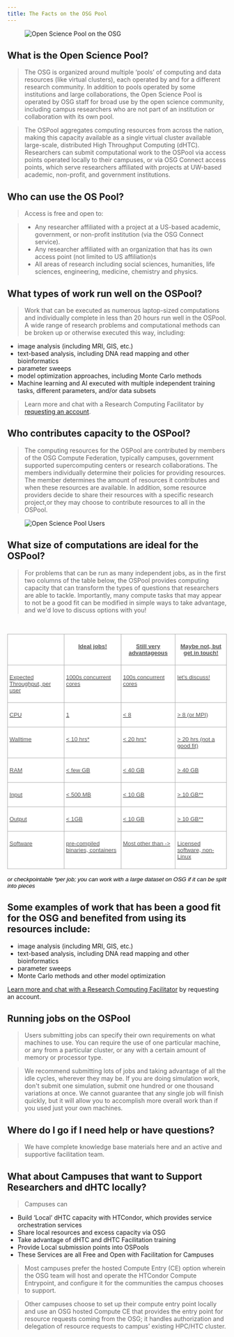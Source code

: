```yaml
---
title: The Facts on the OSG Pool
---
```


<figure class="figure">
  <img src="{{site.baseurl}}/assets/images/utilizing_osg_pools.png" class="figure-img img-fluid rounded" alt="Open Science Pool on the OSG">
</figure>

## What is the Open Science Pool?

> The OSG is organized around multiple ‘pools’ of computing and data resources (like virtual clusters), each operated by and for a different research community. In addition to pools operated by some institutions and large collaborations, the Open Science Pool is operated by OSG staff for broad use by the open science community, including campus researchers who are not part of an institution or collaboration with its own pool. 

> The OSPool aggregates computing resources from across the nation, making this capacity available as a single virtual cluster available large-scale, distributed High Throughput Computing (dHTC). Researchers can submit computational work to the  OSPool via access points operated locally to their campuses, or via OSG Connect access points, which serve researchers affiliated with projects at UW-based academic, non-profit, and government institutions.

## Who can use the OS Pool?

> Access is free and open to:

>- Any researcher affiliated with a project at a US-based academic, government, or non-profit institution (via the OSG Connect service).
>- Any researcher affiliated with an organization that has its own access point (not limited to US affiliation)s 
>- All areas of research including social sciences, humanities, life sciences, engineering, medicine, chemistry and physics. 

## What types of work run well on the OSPool?

> Work that can be executed as numerous laptop-sized computations and individually complete in less than 20 hours run well in the OSPool. A wide range of research problems and computational methods can be broken up or otherwise executed this way, including:

- image analysis (including MRI, GIS, etc.)
- text-based analysis, including DNA read mapping and other bioinformatics
- parameter sweeps
- model optimization approaches, including Monte Carlo methods
- Machine learning and AI executed with multiple independent training tasks, different parameters, and/or data subsets

>Learn more and chat with a Research Computing Facilitator by [requesting an account](https://www.osgconnect.net/).

## Who contributes capacity to the OSPool?

> The computing resources for the OSPool are contributed by members of the OSG Compute Federation, typically campuses, government supported supercomputing centers or research collaborations. The members individually determine their policies for providing resources. The member determines the amount of resources it contributes and when these resources are available. In addition, some resource providers decide to share their resources with a specific research project,or they may choose to contribute resources to all in the OSPool.

<figure class="figure">
  <img src="{{site.baseurl}}/assets/images/osg_pool_lab.png" class="figure-img img-fluid rounded" alt="Open Science Pool Users">
</figure>

## What size of computations are ideal for the OSPool?

> For problems that can be run as many independent jobs, as in the first two columns of the table below, the OSPool provides computing capacity that can transform the types of questions that researchers are able to tackle. Importantly, many compute tasks that may appear to not be a good fit can be modified in simple ways to take advantage, and we'd love to discuss options with you!

 

<div class=WordSection1>

<p class=MsoNormal><span style='font-family:"Times New Roman",serif;mso-fareast-font-family:
"Times New Roman"'><o:p>&nbsp;</o:p></span></p>

<table class=MsoNormalTable border=0 cellspacing=0 cellpadding=0
 style='border-collapse:collapse;mso-yfti-tbllook:1184'>
 <tr style='mso-yfti-irow:0;mso-yfti-firstrow:yes;height:29.25pt'>
  <td valign=top style='border:solid #AFAFAF 1.0pt;mso-border-alt:solid #AFAFAF .75pt;
  background:white;padding:3.0pt 3.0pt 3.0pt 3.0pt;height:29.25pt'></td>
  <td valign=top style='border:solid #AFAFAF 1.0pt;border-left:none;mso-border-left-alt:
  solid #AFAFAF .75pt;mso-border-alt:solid #AFAFAF .75pt;background:white;
  padding:3.0pt 3.0pt 3.0pt 3.0pt;height:29.25pt'>
  <p class=MsoNormal align=center style='text-align:center'><b><u><span
  style='font-size:10.0pt;font-family:"Arial",sans-serif;mso-fareast-font-family:
  "Times New Roman";color:#555555'>Ideal jobs!</span></u></b><span
  style='font-family:"Times New Roman",serif;mso-fareast-font-family:"Times New Roman"'><o:p></o:p></span></p>
  </td>
  <td valign=top style='border:solid #AFAFAF 1.0pt;border-left:none;mso-border-left-alt:
  solid #AFAFAF .75pt;mso-border-alt:solid #AFAFAF .75pt;background:white;
  padding:3.0pt 3.0pt 3.0pt 3.0pt;height:29.25pt'>
  <p class=MsoNormal align=center style='text-align:center'><b><u><span
  style='font-size:10.0pt;font-family:"Arial",sans-serif;mso-fareast-font-family:
  "Times New Roman";color:#555555'>Still very advantageous</span></u></b><span
  style='font-family:"Times New Roman",serif;mso-fareast-font-family:"Times New Roman"'><o:p></o:p></span></p>
  </td>
  <td valign=top style='border:solid #AFAFAF 1.0pt;border-left:none;mso-border-left-alt:
  solid #AFAFAF .75pt;mso-border-alt:solid #AFAFAF .75pt;background:white;
  padding:3.0pt 3.0pt 3.0pt 3.0pt;height:29.25pt'>
  <p class=MsoNormal align=center style='text-align:center'><b><u><span
  style='font-size:10.0pt;font-family:"Arial",sans-serif;mso-fareast-font-family:
  "Times New Roman";color:#555555'>Maybe <span class=GramE>not, but</span> get
  in touch!</span></u></b><span style='font-family:"Times New Roman",serif;
  mso-fareast-font-family:"Times New Roman"'><o:p></o:p></span></p>
  </td>
 </tr>
 <tr style='mso-yfti-irow:1;height:29.25pt'>
  <td valign=top style='border:solid #AFAFAF 1.0pt;border-top:none;mso-border-top-alt:
  solid #AFAFAF .75pt;mso-border-alt:solid #AFAFAF .75pt;background:white;
  padding:3.0pt 3.0pt 3.0pt 3.0pt;height:29.25pt'>
  <p class=MsoNormal><u><span style='font-size:10.0pt;font-family:"Arial",sans-serif;
  mso-fareast-font-family:"Times New Roman";color:#555555'>Expected Throughput,
  per user</span></u><span style='font-family:"Times New Roman",serif;
  mso-fareast-font-family:"Times New Roman"'><o:p></o:p></span></p>
  </td>
  <td valign=top style='border-top:none;border-left:none;border-bottom:solid #AFAFAF 1.0pt;
  border-right:solid #AFAFAF 1.0pt;mso-border-top-alt:solid #AFAFAF .75pt;
  mso-border-left-alt:solid #AFAFAF .75pt;mso-border-alt:solid #AFAFAF .75pt;
  background:white;padding:3.0pt 3.0pt 3.0pt 3.0pt;height:29.25pt'>
  <p class=MsoNormal><u><span style='font-size:10.0pt;font-family:"Arial",sans-serif;
  mso-fareast-font-family:"Times New Roman";color:#555555'>1000s concurrent
  cores</span></u><span style='font-family:"Times New Roman",serif;mso-fareast-font-family:
  "Times New Roman"'><o:p></o:p></span></p>
  </td>
  <td valign=top style='border-top:none;border-left:none;border-bottom:solid #AFAFAF 1.0pt;
  border-right:solid #AFAFAF 1.0pt;mso-border-top-alt:solid #AFAFAF .75pt;
  mso-border-left-alt:solid #AFAFAF .75pt;mso-border-alt:solid #AFAFAF .75pt;
  background:white;padding:3.0pt 3.0pt 3.0pt 3.0pt;height:29.25pt'>
  <p class=MsoNormal><u><span style='font-size:10.0pt;font-family:"Arial",sans-serif;
  mso-fareast-font-family:"Times New Roman";color:#555555'>100s concurrent
  cores</span></u><span style='font-family:"Times New Roman",serif;mso-fareast-font-family:
  "Times New Roman"'><o:p></o:p></span></p>
  </td>
  <td valign=top style='border-top:none;border-left:none;border-bottom:solid #AFAFAF 1.0pt;
  border-right:solid #AFAFAF 1.0pt;mso-border-top-alt:solid #AFAFAF .75pt;
  mso-border-left-alt:solid #AFAFAF .75pt;mso-border-alt:solid #AFAFAF .75pt;
  background:white;padding:3.0pt 3.0pt 3.0pt 3.0pt;height:29.25pt'>
  <p class=MsoNormal><u><span style='font-size:10.0pt;font-family:"Arial",sans-serif;
  mso-fareast-font-family:"Times New Roman";color:#555555'>let's discuss!</span></u><span
  style='font-family:"Times New Roman",serif;mso-fareast-font-family:"Times New Roman"'><o:p></o:p></span></p>
  </td>
 </tr>
 <tr style='mso-yfti-irow:2;height:.25in'>
  <td valign=top style='border:solid #AFAFAF 1.0pt;border-top:none;mso-border-top-alt:
  solid #AFAFAF .75pt;mso-border-alt:solid #AFAFAF .75pt;background:white;
  padding:3.0pt 3.0pt 3.0pt 3.0pt;height:.25in'>
  <p class=MsoNormal><u><span style='font-size:10.0pt;font-family:"Arial",sans-serif;
  mso-fareast-font-family:"Times New Roman";color:#555555'>CPU</span></u><span
  style='font-family:"Times New Roman",serif;mso-fareast-font-family:"Times New Roman"'><o:p></o:p></span></p>
  </td>
  <td valign=top style='border-top:none;border-left:none;border-bottom:solid #AFAFAF 1.0pt;
  border-right:solid #AFAFAF 1.0pt;mso-border-top-alt:solid #AFAFAF .75pt;
  mso-border-left-alt:solid #AFAFAF .75pt;mso-border-alt:solid #AFAFAF .75pt;
  background:white;padding:3.0pt 3.0pt 3.0pt 3.0pt;height:.25in'>
  <p class=MsoNormal><u><span style='font-size:10.0pt;font-family:"Arial",sans-serif;
  mso-fareast-font-family:"Times New Roman";color:#555555'>1</span></u><span
  style='font-family:"Times New Roman",serif;mso-fareast-font-family:"Times New Roman"'><o:p></o:p></span></p>
  </td>
  <td valign=top style='border-top:none;border-left:none;border-bottom:solid #AFAFAF 1.0pt;
  border-right:solid #AFAFAF 1.0pt;mso-border-top-alt:solid #AFAFAF .75pt;
  mso-border-left-alt:solid #AFAFAF .75pt;mso-border-alt:solid #AFAFAF .75pt;
  background:white;padding:3.0pt 3.0pt 3.0pt 3.0pt;height:.25in'>
  <p class=MsoNormal><u><span style='font-size:10.0pt;font-family:"Arial",sans-serif;
  mso-fareast-font-family:"Times New Roman";color:#555555'>&lt; 8</span></u><span
  style='font-family:"Times New Roman",serif;mso-fareast-font-family:"Times New Roman"'><o:p></o:p></span></p>
  </td>
  <td valign=top style='border-top:none;border-left:none;border-bottom:solid #AFAFAF 1.0pt;
  border-right:solid #AFAFAF 1.0pt;mso-border-top-alt:solid #AFAFAF .75pt;
  mso-border-left-alt:solid #AFAFAF .75pt;mso-border-alt:solid #AFAFAF .75pt;
  background:white;padding:3.0pt 3.0pt 3.0pt 3.0pt;height:.25in'>
  <p class=MsoNormal><u><span style='font-size:10.0pt;font-family:"Arial",sans-serif;
  mso-fareast-font-family:"Times New Roman";color:#555555'>&gt; 8 (or MPI)</span></u><span
  style='font-family:"Times New Roman",serif;mso-fareast-font-family:"Times New Roman"'><o:p></o:p></span></p>
  </td>
 </tr>
 <tr style='mso-yfti-irow:3;height:.25in'>
  <td valign=top style='border:solid #AFAFAF 1.0pt;border-top:none;mso-border-top-alt:
  solid #AFAFAF .75pt;mso-border-alt:solid #AFAFAF .75pt;background:white;
  padding:3.0pt 3.0pt 3.0pt 3.0pt;height:.25in'>
  <p class=MsoNormal><span class=SpellE><u><span style='font-size:10.0pt;
  font-family:"Arial",sans-serif;mso-fareast-font-family:"Times New Roman";
  color:#555555'>Walltime</span></u></span><span style='font-family:"Times New Roman",serif;
  mso-fareast-font-family:"Times New Roman"'><o:p></o:p></span></p>
  </td>
  <td valign=top style='border-top:none;border-left:none;border-bottom:solid #AFAFAF 1.0pt;
  border-right:solid #AFAFAF 1.0pt;mso-border-top-alt:solid #AFAFAF .75pt;
  mso-border-left-alt:solid #AFAFAF .75pt;mso-border-alt:solid #AFAFAF .75pt;
  background:white;padding:3.0pt 3.0pt 3.0pt 3.0pt;height:.25in'>
  <p class=MsoNormal><u><span style='font-size:10.0pt;font-family:"Arial",sans-serif;
  mso-fareast-font-family:"Times New Roman";color:#555555'>&lt; 10 <span
  class=SpellE>hrs</span>*</span></u><span style='font-family:"Times New Roman",serif;
  mso-fareast-font-family:"Times New Roman"'><o:p></o:p></span></p>
  </td>
  <td valign=top style='border-top:none;border-left:none;border-bottom:solid #AFAFAF 1.0pt;
  border-right:solid #AFAFAF 1.0pt;mso-border-top-alt:solid #AFAFAF .75pt;
  mso-border-left-alt:solid #AFAFAF .75pt;mso-border-alt:solid #AFAFAF .75pt;
  background:white;padding:3.0pt 3.0pt 3.0pt 3.0pt;height:.25in'>
  <p class=MsoNormal><u><span style='font-size:10.0pt;font-family:"Arial",sans-serif;
  mso-fareast-font-family:"Times New Roman";color:#555555'>&lt; 20 <span
  class=SpellE>hrs</span>*</span></u><span style='font-family:"Times New Roman",serif;
  mso-fareast-font-family:"Times New Roman"'><o:p></o:p></span></p>
  </td>
  <td valign=top style='border-top:none;border-left:none;border-bottom:solid #AFAFAF 1.0pt;
  border-right:solid #AFAFAF 1.0pt;mso-border-top-alt:solid #AFAFAF .75pt;
  mso-border-left-alt:solid #AFAFAF .75pt;mso-border-alt:solid #AFAFAF .75pt;
  background:white;padding:3.0pt 3.0pt 3.0pt 3.0pt;height:.25in'>
  <p class=MsoNormal><u><span style='font-size:10.0pt;font-family:"Arial",sans-serif;
  mso-fareast-font-family:"Times New Roman";color:#555555'>&gt; 20 <span
  class=SpellE>hrs</span> (not a good fit)</span></u><span style='font-family:
  "Times New Roman",serif;mso-fareast-font-family:"Times New Roman"'><o:p></o:p></span></p>
  </td>
 </tr>
 <tr style='mso-yfti-irow:4;height:.25in'>
  <td valign=top style='border:solid #AFAFAF 1.0pt;border-top:none;mso-border-top-alt:
  solid #AFAFAF .75pt;mso-border-alt:solid #AFAFAF .75pt;background:white;
  padding:3.0pt 3.0pt 3.0pt 3.0pt;height:.25in'>
  <p class=MsoNormal><u><span style='font-size:10.0pt;font-family:"Arial",sans-serif;
  mso-fareast-font-family:"Times New Roman";color:#555555'>RAM</span></u><span
  style='font-family:"Times New Roman",serif;mso-fareast-font-family:"Times New Roman"'><o:p></o:p></span></p>
  </td>
  <td valign=top style='border-top:none;border-left:none;border-bottom:solid #AFAFAF 1.0pt;
  border-right:solid #AFAFAF 1.0pt;mso-border-top-alt:solid #AFAFAF .75pt;
  mso-border-left-alt:solid #AFAFAF .75pt;mso-border-alt:solid #AFAFAF .75pt;
  background:white;padding:3.0pt 3.0pt 3.0pt 3.0pt;height:.25in'>
  <p class=MsoNormal><u><span style='font-size:10.0pt;font-family:"Arial",sans-serif;
  mso-fareast-font-family:"Times New Roman";color:#555555'>&lt; few GB</span></u><span
  style='font-family:"Times New Roman",serif;mso-fareast-font-family:"Times New Roman"'><o:p></o:p></span></p>
  </td>
  <td valign=top style='border-top:none;border-left:none;border-bottom:solid #AFAFAF 1.0pt;
  border-right:solid #AFAFAF 1.0pt;mso-border-top-alt:solid #AFAFAF .75pt;
  mso-border-left-alt:solid #AFAFAF .75pt;mso-border-alt:solid #AFAFAF .75pt;
  background:white;padding:3.0pt 3.0pt 3.0pt 3.0pt;height:.25in'>
  <p class=MsoNormal><u><span style='font-size:10.0pt;font-family:"Arial",sans-serif;
  mso-fareast-font-family:"Times New Roman";color:#555555'>&lt; 40 GB</span></u><span
  style='font-family:"Times New Roman",serif;mso-fareast-font-family:"Times New Roman"'><o:p></o:p></span></p>
  </td>
  <td valign=top style='border-top:none;border-left:none;border-bottom:solid #AFAFAF 1.0pt;
  border-right:solid #AFAFAF 1.0pt;mso-border-top-alt:solid #AFAFAF .75pt;
  mso-border-left-alt:solid #AFAFAF .75pt;mso-border-alt:solid #AFAFAF .75pt;
  background:white;padding:3.0pt 3.0pt 3.0pt 3.0pt;height:.25in'>
  <p class=MsoNormal><u><span style='font-size:10.0pt;font-family:"Arial",sans-serif;
  mso-fareast-font-family:"Times New Roman";color:#555555'>&gt; 40 GB</span></u><span
  style='font-family:"Times New Roman",serif;mso-fareast-font-family:"Times New Roman"'><o:p></o:p></span></p>
  </td>
 </tr>
 <tr style='mso-yfti-irow:5;height:.25in'>
  <td valign=top style='border:solid #AFAFAF 1.0pt;border-top:none;mso-border-top-alt:
  solid #AFAFAF .75pt;mso-border-alt:solid #AFAFAF .75pt;background:white;
  padding:3.0pt 3.0pt 3.0pt 3.0pt;height:.25in'>
  <p class=MsoNormal><u><span style='font-size:10.0pt;font-family:"Arial",sans-serif;
  mso-fareast-font-family:"Times New Roman";color:#555555'>Input</span></u><span
  style='font-family:"Times New Roman",serif;mso-fareast-font-family:"Times New Roman"'><o:p></o:p></span></p>
  </td>
  <td valign=top style='border-top:none;border-left:none;border-bottom:solid #AFAFAF 1.0pt;
  border-right:solid #AFAFAF 1.0pt;mso-border-top-alt:solid #AFAFAF .75pt;
  mso-border-left-alt:solid #AFAFAF .75pt;mso-border-alt:solid #AFAFAF .75pt;
  background:white;padding:3.0pt 3.0pt 3.0pt 3.0pt;height:.25in'>
  <p class=MsoNormal><u><span style='font-size:10.0pt;font-family:"Arial",sans-serif;
  mso-fareast-font-family:"Times New Roman";color:#555555'>&lt; 500 MB</span></u><span
  style='font-family:"Times New Roman",serif;mso-fareast-font-family:"Times New Roman"'><o:p></o:p></span></p>
  </td>
  <td valign=top style='border-top:none;border-left:none;border-bottom:solid #AFAFAF 1.0pt;
  border-right:solid #AFAFAF 1.0pt;mso-border-top-alt:solid #AFAFAF .75pt;
  mso-border-left-alt:solid #AFAFAF .75pt;mso-border-alt:solid #AFAFAF .75pt;
  background:white;padding:3.0pt 3.0pt 3.0pt 3.0pt;height:.25in'>
  <p class=MsoNormal><u><span style='font-size:10.0pt;font-family:"Arial",sans-serif;
  mso-fareast-font-family:"Times New Roman";color:#555555'>&lt; 10 GB</span></u><span
  style='font-family:"Times New Roman",serif;mso-fareast-font-family:"Times New Roman"'><o:p></o:p></span></p>
  </td>
  <td valign=top style='border-top:none;border-left:none;border-bottom:solid #AFAFAF 1.0pt;
  border-right:solid #AFAFAF 1.0pt;mso-border-top-alt:solid #AFAFAF .75pt;
  mso-border-left-alt:solid #AFAFAF .75pt;mso-border-alt:solid #AFAFAF .75pt;
  background:white;padding:3.0pt 3.0pt 3.0pt 3.0pt;height:.25in'>
  <p class=MsoNormal><u><span style='font-size:10.0pt;font-family:"Arial",sans-serif;
  mso-fareast-font-family:"Times New Roman";color:#555555'>&gt; 10 GB**</span></u><span
  style='font-family:"Times New Roman",serif;mso-fareast-font-family:"Times New Roman"'><o:p></o:p></span></p>
  </td>
 </tr>
 <tr style='mso-yfti-irow:6;height:.25in'>
  <td valign=top style='border:solid #AFAFAF 1.0pt;border-top:none;mso-border-top-alt:
  solid #AFAFAF .75pt;mso-border-alt:solid #AFAFAF .75pt;background:white;
  padding:3.0pt 3.0pt 3.0pt 3.0pt;height:.25in'>
  <p class=MsoNormal><u><span style='font-size:10.0pt;font-family:"Arial",sans-serif;
  mso-fareast-font-family:"Times New Roman";color:#555555'>Output</span></u><span
  style='font-family:"Times New Roman",serif;mso-fareast-font-family:"Times New Roman"'><o:p></o:p></span></p>
  </td>
  <td valign=top style='border-top:none;border-left:none;border-bottom:solid #AFAFAF 1.0pt;
  border-right:solid #AFAFAF 1.0pt;mso-border-top-alt:solid #AFAFAF .75pt;
  mso-border-left-alt:solid #AFAFAF .75pt;mso-border-alt:solid #AFAFAF .75pt;
  background:white;padding:3.0pt 3.0pt 3.0pt 3.0pt;height:.25in'>
  <p class=MsoNormal><u><span style='font-size:10.0pt;font-family:"Arial",sans-serif;
  mso-fareast-font-family:"Times New Roman";color:#555555'>&lt; 1GB</span></u><span
  style='font-family:"Times New Roman",serif;mso-fareast-font-family:"Times New Roman"'><o:p></o:p></span></p>
  </td>
  <td valign=top style='border-top:none;border-left:none;border-bottom:solid #AFAFAF 1.0pt;
  border-right:solid #AFAFAF 1.0pt;mso-border-top-alt:solid #AFAFAF .75pt;
  mso-border-left-alt:solid #AFAFAF .75pt;mso-border-alt:solid #AFAFAF .75pt;
  background:white;padding:3.0pt 3.0pt 3.0pt 3.0pt;height:.25in'>
  <p class=MsoNormal><u><span style='font-size:10.0pt;font-family:"Arial",sans-serif;
  mso-fareast-font-family:"Times New Roman";color:#555555'>&lt; 10 GB</span></u><span
  style='font-family:"Times New Roman",serif;mso-fareast-font-family:"Times New Roman"'><o:p></o:p></span></p>
  </td>
  <td valign=top style='border-top:none;border-left:none;border-bottom:solid #AFAFAF 1.0pt;
  border-right:solid #AFAFAF 1.0pt;mso-border-top-alt:solid #AFAFAF .75pt;
  mso-border-left-alt:solid #AFAFAF .75pt;mso-border-alt:solid #AFAFAF .75pt;
  background:white;padding:3.0pt 3.0pt 3.0pt 3.0pt;height:.25in'>
  <p class=MsoNormal><u><span style='font-size:10.0pt;font-family:"Arial",sans-serif;
  mso-fareast-font-family:"Times New Roman";color:#555555'>&gt; 10 GB**</span></u><span
  style='font-family:"Times New Roman",serif;mso-fareast-font-family:"Times New Roman"'><o:p></o:p></span></p>
  </td>
 </tr>
 <tr style='mso-yfti-irow:7;mso-yfti-lastrow:yes;height:29.25pt'>
  <td valign=top style='border:solid #AFAFAF 1.0pt;border-top:none;mso-border-top-alt:
  solid #AFAFAF .75pt;mso-border-alt:solid #AFAFAF .75pt;background:white;
  padding:3.0pt 3.0pt 3.0pt 3.0pt;height:29.25pt'>
  <p class=MsoNormal><u><span style='font-size:10.0pt;font-family:"Arial",sans-serif;
  mso-fareast-font-family:"Times New Roman";color:#555555'>Software</span></u><span
  style='font-family:"Times New Roman",serif;mso-fareast-font-family:"Times New Roman"'><o:p></o:p></span></p>
  </td>
  <td valign=top style='border-top:none;border-left:none;border-bottom:solid #AFAFAF 1.0pt;
  border-right:solid #AFAFAF 1.0pt;mso-border-top-alt:solid #AFAFAF .75pt;
  mso-border-left-alt:solid #AFAFAF .75pt;mso-border-alt:solid #AFAFAF .75pt;
  background:white;padding:3.0pt 3.0pt 3.0pt 3.0pt;height:29.25pt'>
  <p class=MsoNormal><u><span style='font-size:10.0pt;font-family:"Arial",sans-serif;
  mso-fareast-font-family:"Times New Roman";color:#555555'>pre-compiled
  binaries, containers</span></u><span style='font-family:"Times New Roman",serif;
  mso-fareast-font-family:"Times New Roman"'><o:p></o:p></span></p>
  </td>
  <td valign=top style='border-top:none;border-left:none;border-bottom:solid #AFAFAF 1.0pt;
  border-right:solid #AFAFAF 1.0pt;mso-border-top-alt:solid #AFAFAF .75pt;
  mso-border-left-alt:solid #AFAFAF .75pt;mso-border-alt:solid #AFAFAF .75pt;
  background:white;padding:3.0pt 3.0pt 3.0pt 3.0pt;height:29.25pt'>
  <p class=MsoNormal><u><span style='font-size:10.0pt;font-family:"Arial",sans-serif;
  mso-fareast-font-family:"Times New Roman";color:#555555'>Most other than
  -&gt;</span></u><span style='font-family:"Times New Roman",serif;mso-fareast-font-family:
  "Times New Roman"'><o:p></o:p></span></p>
  </td>
  <td valign=top style='border-top:none;border-left:none;border-bottom:solid #AFAFAF 1.0pt;
  border-right:solid #AFAFAF 1.0pt;mso-border-top-alt:solid #AFAFAF .75pt;
  mso-border-left-alt:solid #AFAFAF .75pt;mso-border-alt:solid #AFAFAF .75pt;
  background:white;padding:3.0pt 3.0pt 3.0pt 3.0pt;height:29.25pt'>
  <p class=MsoNormal><u><span style='font-size:10.0pt;font-family:"Arial",sans-serif;
  mso-fareast-font-family:"Times New Roman";color:#555555'>Licensed software,
  non-Linux</span></u><span style='font-family:"Times New Roman",serif;
  mso-fareast-font-family:"Times New Roman"'><o:p></o:p></span></p>
  </td>
 </tr>
</table>

<p class=MsoNormal><i><span style='font-size:10.0pt;font-family:"Arial",sans-serif;
mso-fareast-font-family:"Times New Roman";color:black'>or <span class=SpellE>checkpointable</span>
*per job; you can work with a large dataset on OSG if it can be split into
pieces</span></i><span style='font-family:"Times New Roman",serif;mso-fareast-font-family:
"Times New Roman"'><o:p></o:p></span></p>
</div>

## Some examples of work that has been a good fit for the OSG and benefited from using its resources include:
- image analysis (including MRI, GIS, etc.)
- text-based analysis, including DNA read mapping and other bioinformatics
- parameter sweeps
- Monte Carlo methods and other model optimization

[Learn more and chat with a Research Computing Facilitator](https://www.osgconnect.net/) by requesting an account.

## Running jobs on the OSPool

> Users submitting jobs can specify their own requirements on what machines to use. You can require the use of one particular machine, or any from a particular cluster, or any with a certain amount of memory or processor type. 

> We recommend  submitting lots of jobs and taking advantage of all the idle cycles, wherever they may be. If you are doing simulation work, don't submit one simulation, submit one hundred or one thousand variations at once. We  cannot guarantee that any single job will finish quickly, but it will allow you to accomplish more overall work than if you used just your own machines. 

## Where do I go if I need help or have questions?

> We have complete knowledge base materials here and an active and supportive facilitation team.

 ## What about Campuses that want to Support Researchers and dHTC locally?

> Campuses can

- Build ‘Local’ dHTC capacity with HTCondor, which provides service orchestration services
- Share local resources and excess capacity via OSG 
- Take advantage of dHTC and dHTC Facilitation training 
- Provide Local submission points into OSPools 
- These Services are all Free and Open with Facilitation for Campuses 

> Most campuses prefer the hosted Compute Entry (CE) option wherein the OSG team will host and operate the HTCondor Compute Entrypoint, and configure it for the communities the campus chooses to support. 

> Other campuses choose to set up their compute entry point locally and use an OSG hosted Compute CE that provides the entry point for resource requests coming from the OSG; it handles authorization and delegation of resource requests to campus’ existing HPC/HTC cluster. 



